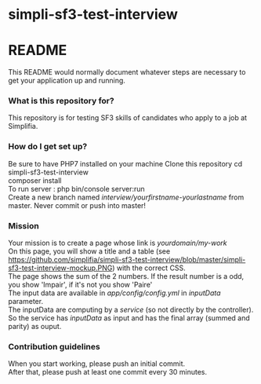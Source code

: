 # simpli-sf3-test-interview

# README #

This README would normally document whatever steps are necessary to get your application up and running.

### What is this repository for? ###

This repository is for testing SF3 skills of candidates who apply to a job at Simplifia.

### How do I get set up? ###

Be sure to have PHP7 installed on your machine 
Clone this repository 
cd simpli-sf3-test-interview  
composer install  
To run server : php bin/console server:run  
Create a new branch named *interview/yourfirstname-yourlastname* from master. Never commit or push into master!  

### Mission ###

Your mission is to create a page whose link is *yourdomain/my-work*  
On this page, you will show a title and a table (see https://github.com/simplifia/simpli-sf3-test-interview/blob/master/simpli-sf3-test-interview-mockup.PNG) with the correct CSS.  
The page shows the sum of the 2 numbers. If the result number is a odd, you show 'Impair', if it's not you show 'Paire'  
The input data are available in *app/config/config.yml* in *inputData* parameter.  
The inputData are computing by a *service* (so not directly by the controller). So the service has *inputData* as input and has the final array (summed and parity) as ouput.  


### Contribution guidelines ###
When you start working, please push an initial commit.  
After that, please push at least one commit every 30 minutes.

